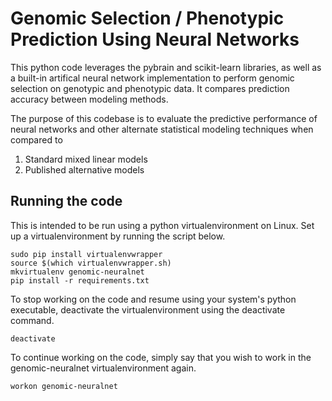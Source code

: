 # Genomic Selection / Phenotypic Prediction Using Neural Networks

This python code leverages the pybrain and scikit-learn libraries, 
as well as a built-in artifical neural network implementation
to perform genomic selection on genotypic and phenotypic data.
It compares prediction accuracy between modeling methods.

The purpose of this codebase is to evaluate the 
predictive performance of neural networks and other 
alternate statistical modeling techniques when compared to 
 1. Standard mixed linear models 
 2. Published alternative models 

## Running the code

This is intended to be run using a python virtualenvironment 
on Linux. Set up a virtualenvironment by running the script below.

```shell
sudo pip install virtualenvwrapper
source $(which virtualenvwrapper.sh)
mkvirtualenv genomic-neuralnet
pip install -r requirements.txt
```

To stop working on the code and resume using your 
system's python executable, deactivate the virtualenvironment using the
deactivate command.

```shell
deactivate
```

To continue working on the code, simply say that you wish to work in
the genomic-neuralnet virtualenvironment again.

```shell
workon genomic-neuralnet
```
